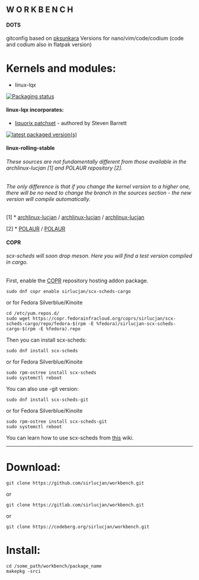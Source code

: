 ## W O R K B E N C H

#### DOTS

gitconfig based on [pksunkara](https://gist.github.com/pksunkara/988716)
Versions for nano/vim/code/codium (code and codium also in flatpak version)

# Kernels and modules:

- linux-lqx

[![Packaging status](https://repology.org/badge/vertical-allrepos/linux-lqx.svg)](https://repology.org/project/linux-lqx/versions)

#### linux-lqx incorporates:

* [liquorix patchset](https://github.com/damentz/liquorix-package/tree/6.16/master) - authored by Steven Barrett

[![latest packaged version(s)](https://repology.org/badge/latest-versions/linux-lqx.svg)](https://repology.org/project/linux-lqx/versions)

#### linux-rolling-stable

###### These sources are not fundamentally different from those available in the archlinux-lucjan [1] and POLAUR repository [2]. 

###### The only difference is that if you change the kernel version to a higher one, there will be no need to change the branch in the sources section - the new version will compile automatically.

[1] * [archlinux-lucjan](https://github.com/archlinux-lucjan) / [archlinux-lucjan](https://gitlab.com/archlinux-lucjan) / [archlinux-lucjan](https://codeberg.org/archlinux-lucjan)

[2] * [POLAUR](https://github.com/polaur) / [POLAUR](https://gitlab.com/polaur)

#### COPR

###### scx-scheds will soon drop meson. Here you will find a test version compiled in cargo.

First, enable the [COPR](https://copr.fedorainfracloud.org/coprs/sirlucjan/scx-scheds-cargo/) repository hosting addon package.

```
sudo dnf copr enable sirlucjan/scx-scheds-cargo
```

or for Fedora Silverblue/Kinoite

```
cd /etc/yum.repos.d/
sudo wget https://copr.fedorainfracloud.org/coprs/sirlucjan/scx-scheds-cargo/repo/fedora-$(rpm -E %fedora)/sirlucjan-scx-scheds-cargo-$(rpm -E %fedora).repo
```

Then you can install scx-scheds:

```
sudo dnf install scx-scheds
```

or for Fedora Silverblue/Kinoite

```
sudo rpm-ostree install scx-scheds
sudo systemctl reboot

```

You can also use -git version:

```
sudo dnf install scx-scheds-git
```

or for Fedora Silverblue/Kinoite

```
sudo rpm-ostree install scx-scheds-git
sudo systemctl reboot

```


You can learn how to use scx-scheds from [this](https://wiki.cachyos.org/configuration/sched-ext/) wiki.

***
# Download:

```
git clone https://github.com/sirlucjan/workbench.git

```

or

```
git clone https://gitlab.com/sirlucjan/workbench.git

```
or

```
git clone https://codeberg.org/sirlucjan/workbench.git

```

# Install:


```
cd /some_path/workbench/package_name
makepkg -srci

```
